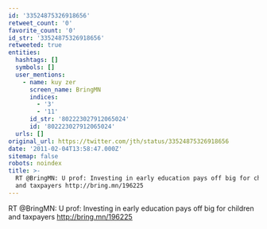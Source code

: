 ```yaml
---
id: '33524875326918656'
retweet_count: '0'
favorite_count: '0'
id_str: '33524875326918656'
retweeted: true
entities:
  hashtags: []
  symbols: []
  user_mentions:
    - name: kuy zer
      screen_name: BringMN
      indices:
        - '3'
        - '11'
      id_str: '802223027912065024'
      id: '802223027912065024'
  urls: []
original_url: https://twitter.com/jth/status/33524875326918656
date: '2011-02-04T13:58:47.000Z'
sitemap: false
robots: noindex
title: >-
  RT @BringMN: U prof: Investing in early education pays off big for children
  and taxpayers http://bring.mn/196225
---
```


RT @BringMN: U prof: Investing in early education pays off big for children and taxpayers http://bring.mn/196225